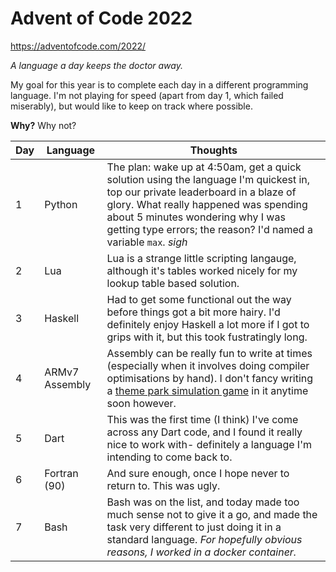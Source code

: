 # Advent of Code 2022

https://adventofcode.com/2022/

_A language a day keeps the doctor away._

My goal for this year is to complete each day in a different programming language. I'm not playing for speed (apart from day 1, which failed miserably), but would like to keep on track where possible. 

**Why?** Why not?

| **Day** | **Language**   | **Thoughts**                                                                                                                                                                                                                                                                                               |
|---------|----------------|------------------------------------------------------------------------------------------------------------------------------------------------------------------------------------------------------------------------------------------------------------------------------------------------------------|
|    1    | Python         | The plan: wake up at 4:50am, get a quick solution using the language I'm quickest in, top our private leaderboard in a blaze of glory. What really happened was spending about 5 minutes wondering why I was getting type errors; the reason? I'd named a variable `max`. *sigh*                           |
|    2    | Lua            | Lua is a strange little scripting langauge, although it's tables worked nicely for my lookup table based solution.                                                                                                                                                                                         |
|    3    | Haskell        | Had to get some functional out the way before things got a bit more hairy. I'd definitely enjoy Haskell a lot more if I got to grips with it, but this took fustratingly long.                                                                                                                             |
|    4    | ARMv7 Assembly | Assembly can be really fun to write at times (especially when it involves doing compiler optimisations by hand). I don't fancy writing a [theme park simulation game](https://www.reddit.com/r/todayilearned/comments/131q6b/til_roller_coaster_tycoon_was_programmed_by_one/) in it anytime soon however. |
|    5    | Dart | This was the first time (I think) I've come across any Dart code, and I found it really nice to work with- definitely a language I'm intending to come back to. |
|    6    | Fortran (90) | And sure enough, once I hope never to return to. This was ugly. |
|    7    | Bash | Bash was on the list, and today made too much sense not to give it a go, and made the task very different to just doing it in a standard language. *For hopefully obvious reasons, I worked in a docker container.* |
